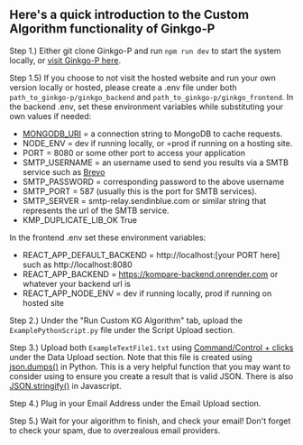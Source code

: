 ## Here's a quick introduction to the Custom Algorithm functionality of Ginkgo-P

Step 1.) Either git clone Ginkgo-P and run `npm run dev` to start the system locally, or [visit Ginkgo-P here](https://ginkgo-p.onrender.com/).

Step 1.5) If you choose to not visit the hosted website and run your own version locally or hosted, please create a .env file under both `path_to_ginkgo-p/ginkgo_backend` and `path_to_ginkgo-p/ginkgo_frontend`. In the backend .env, set these environment variables while substituting your own values if needed: 

* [MONGODB_URI](https://www.mongodb.com/docs/manual/reference/connection-string/) = a connection string to MongoDB to cache requests.
* NODE_ENV = dev if running locally, or =prod if running on a hosting site.
* PORT = 8080 or some other port to access your application
* SMTP_USERNAME = an username used to send you results via a SMTB service such as [Brevo](https://www.brevo.com/)
* SMTP_PASSWORD = corresponding password to the above username
* SMTP_PORT = 587 (usually this is the port for SMTB services).
* SMTP_SERVER = smtp-relay.sendinblue.com or similar string that represents the url of the SMTB service.
* KMP_DUPLICATE_LIB_OK True


In the frontend .env set these environment variables:

* REACT_APP_DEFAULT_BACKEND = http://localhost:[your PORT here] such as http://localhost:8080
* REACT_APP_BACKEND = https://kompare-backend.onrender.com or whatever your backend url is
* REACT_APP_NODE_ENV = dev if running locally, prod if running on hosted site

Step 2.) Under the "Run Custom KG Algorithm" tab, upload the `ExamplePythonScript.py` file under the Script Upload section.

Step 3.) Upload both `ExampleTextFile1.txt` using [Command/Control + clicks](https://support.apple.com/guide/mac-help/select-items-mchlp1378/mac#:~:text=Select%20multiple%20items%3A%20Press%20and,are%20included%20in%20the%20selection.) under the Data Upload section. Note that this file is created using [json.dumps()](https://www.geeksforgeeks.org/json-dumps-in-python/) in Python. This is a very helpful function that you may want to consider using to ensure you create a result that is valid JSON. There is also [JSON.stringify()](https://developer.mozilla.org/en-US/docs/Web/JavaScript/Reference/Global_Objects/JSON/stringify) in Javascript.

Step 4.) Plug in your Email Address under the Email Upload section.

Step 5.) Wait for your algorithm to finish, and check your email! Don't forget to check your spam, due to overzealous email providers.